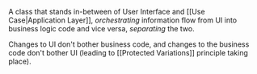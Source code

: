 A class that stands in-between of User Interface and [[Use Case|Application Layer]], *orchestrating* information flow from UI into business logic code and vice versa, *separating* the two.

Changes to UI don't bother business code, and changes to the business code don't bother UI (leading to [[Protected Variations]] principle taking place).
